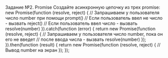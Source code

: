 Задание №2. Promise
Создайте асинхронную цепочку из трех promise:
new Promise(function (resolve, reject) {
   // Запрашиваем у пользователя число number при помощи prompt()
   // Если пользователь ввел не число - вызвать reject()
   // Если пользователь ввел число - вызвать resolve(number)
}).catch(function (error) {
   return new Promise(function (resolve, reject) {
      // Запрашиваем у пользователя число number, пока он его не введет
      // после ввода числа - вызвать resolve(number)
   });
}).then(function (result) {
   return new Promise(function (resolve, reject) {
      // Вывод number на экран
   });
});
